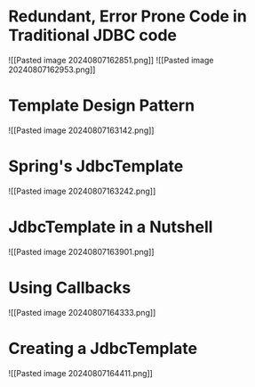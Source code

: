 # Redundant, Error Prone Code in Traditional JDBC code

![[Pasted image 20240807162851.png]]
![[Pasted image 20240807162953.png]]


# Template Design Pattern

![[Pasted image 20240807163142.png]]
# Spring's JdbcTemplate

![[Pasted image 20240807163242.png]]

# JdbcTemplate in a Nutshell

![[Pasted image 20240807163901.png]]

# Using Callbacks

![[Pasted image 20240807164333.png]]

# Creating a JdbcTemplate

![[Pasted image 20240807164411.png]]